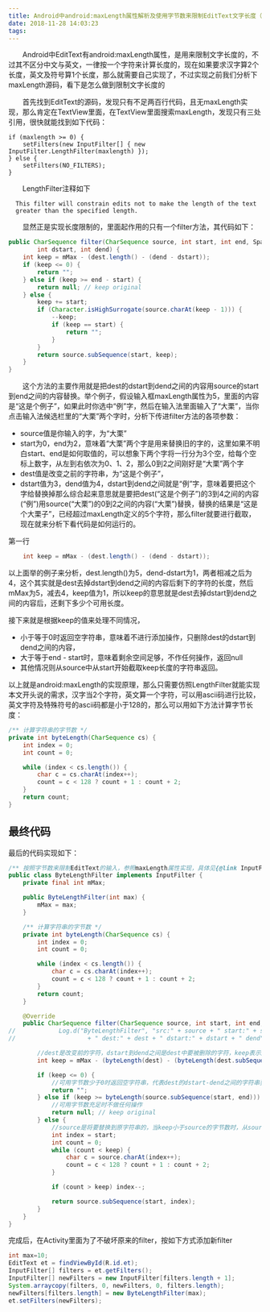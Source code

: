```yaml
---
title: Android中android:maxLength属性解析及使用字节数来限制EditText文字长度（汉字算2个字符，英文算一个字符）
date: 2018-11-28 14:03:23
tags:
---
```


　　Android中EditText有android:maxLength属性，是用来限制文字长度的，不过其不区分中文与英文，一律按一个字符来计算长度的，现在如果要求汉字算2个长度，英文及符号算1个长度，那么就需要自己实现了，不过实现之前我们分析下maxLength源码，看下是怎么做到限制文字长度的

　　首先找到EditText的源码，发现只有不足两百行代码，且无maxLength实现，那么肯定在TextView里面，在TextView里面搜索maxLength，发现只有三处引用，很快就能找到如下代码：
```
if (maxlength >= 0) {
    setFilters(new InputFilter[] { new InputFilter.LengthFilter(maxlength) });
} else {
    setFilters(NO_FILTERS);
}
```

　　LengthFilter注释如下

      This filter will constrain edits not to make the length of the text
      greater than the specified length.

　　显然正是实现长度限制的，里面起作用的只有一个filter方法，其代码如下：
```java
public CharSequence filter(CharSequence source, int start, int end, Spanned dest,
        int dstart, int dend) {
    int keep = mMax - (dest.length() - (dend - dstart));
    if (keep <= 0) {
        return "";
    } else if (keep >= end - start) {
        return null; // keep original
    } else {
        keep += start;
        if (Character.isHighSurrogate(source.charAt(keep - 1))) {
            --keep;
            if (keep == start) {
                return "";
            }
        }
        return source.subSequence(start, keep);
    }
}
```

　　这个方法的主要作用就是把dest的dstart到dend之间的内容用source的start到end之间的内容替换。举个例子，假设输入框maxLength属性为5，里面的内容是“这是个例子”，如果此时你选中“例”字，然后在输入法里面输入了“大栗”，当你点击输入法候选栏里的“大栗”两个字时，分析下传进filter方法的各项参数：
- source值是你输入的字，为“大栗”
- start为0，end为2，意味着“大栗”两个字是用来替换旧的字的，这里如果不明白start、end是如何取值的，可以想象下两个字将一行分为3个空，给每个空标上数字，从左到右依次为0、1、2，那么0到2之间刚好是“大栗”两个字
- dest值是改变之前的字符串，为“这是个例子”，
- dstart值为3，dend值为4，dstart到dend之间就是“例”字，意味着要把这个字给替换掉那么综合起来意思就是要把dest(“这是个例子”)的3到4之间的内容(“例”)用source(“大栗”)的0到2之间的内容(“大栗”)替换，替换的结果是“这是个大栗子”，已经超过maxLength定义的5个字符，那么filter就要进行截取，现在就来分析下看代码是如何运行的。

第一行
```java
    int keep = mMax - (dest.length() - (dend - dstart));
```
以上面举的例子来分析，dest.length()为5，dend-dstart为1，两者相减之后为4，这个其实就是dest去掉dstart到dend之间的内容后剩下的字符的长度，然后mMax为5，减去4，keep值为1，所以keep的意思就是dest去掉dstart到dend之间的内容后，还剩下多少个可用长度。

接下来就是根据keep的值来处理不同情况，
- 小于等于0时返回空字符串，意味着不进行添加操作，只删除dest的dstart到dend之间的内容，
- 大于等于end - start时，意味着剩余空间足够，不作任何操作，返回null
- 其他情况则从source中从start开始截取keep长度的字符串返回。

以上就是android:maxLength的实现原理，那么只需要仿照LengthFilter就能实现本文开头说的需求，汉字当2个字符，英文算一个字符，可以用ascii码进行比较，英文字符及特殊符号的ascii码都是小于128的，那么可以用如下方法计算字节长度：
```java
/** 计算字符串的字节数 */
private int byteLength(CharSequence cs) {
    int index = 0;
    int count = 0;

    while (index < cs.length()) {
        char c = cs.charAt(index++);
        count = c < 128 ? count + 1 : count + 2;
    }
    return count;
}
```

## 最终代码
最后的代码实现如下：

```java
/** 按照字节数来限制EditText的输入，参照maxLength属性实现，具体见{@link InputFilter.LengthFilter} */
public class ByteLengthFilter implements InputFilter {
    private final int mMax;

    public ByteLengthFilter(int max) {
        mMax = max;
    }

    /** 计算字符串的字节数 */
    private int byteLength(CharSequence cs) {
        int index = 0;
        int count = 0;

        while (index < cs.length()) {
            char c = cs.charAt(index++);
            count = c < 128 ? count + 1 : count + 2;
        }
        return count;
    }

    @Override
    public CharSequence filter(CharSequence source, int start, int end, Spanned dest, int dstart, int dend) {
//            Log.d("ByteLengthFilter", "src:" + source + " start:" + start + " end:" + end
//                    + " dest:" + dest + " dstart:" + dstart + " dend" + dend)

        //dest是改变前的字符，dstart到dend之间是dest中要被删除的字符，keep表示还剩多少可用字节数
        int keep = mMax - (byteLength(dest) - (byteLength(dest.subSequence(dstart, dend))));

        if (keep <= 0) {
            //可用字节数少于0时返回空字符串，代表dest的dstart-dend之间的字符串要被删除
            return "";
        } else if (keep >= byteLength(source.subSequence(start, end))) {
            //可用字节数充足时不做任何操作
            return null; // keep original
        } else {
            //source是将要替换到原字符串的，当keep小于source的字节数时，从source里面截取不大于keep字节长度的字符串
            int index = start;
            int count = 0;
            while (count < keep) {
                char c = source.charAt(index++);
                count = c < 128 ? count + 1 : count + 2;
            }

            if (count > keep) index--;

            return source.subSequence(start, index);
        }
    }
}
```

完成后，在Activity里面为了不破坏原来的filter，按如下方式添加新filter
```java
int max=10;
EditText et = findViewById(R.id.et);
InputFilter[] filters = et.getFilters();
InputFilter[] newFilters = new InputFilter[filters.length + 1];
System.arraycopy(filters, 0, newFilters, 0, filters.length);
newFilters[filters.length] = new ByteLengthFilter(max);
et.setFilters(newFilters);
```
